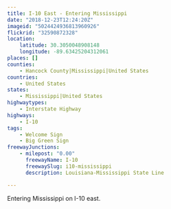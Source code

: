 ```yaml
---
title: I-10 East - Entering Mississippi
date: "2018-12-23T12:24:20Z"
imageid: "5024424936813960926"
flickrid: "32590872328"
location:
    latitude: 30.3050048908148
    longitude: -89.63425204312061
places: []
counties:
    - Hancock County|Mississippi|United States
countries:
    - United States
states:
    - Mississippi|United States
highwaytypes:
    - Interstate Highway
highways:
    - I-10
tags:
    - Welcome Sign
    - Big Green Sign
freewayJunctions:
    - milepost: "0.00"
      freewayName: I-10
      freewaySlug: i10-mississippi
      description: Louisiana-Mississippi State Line

---
```

Entering Mississippi on I-10 east.